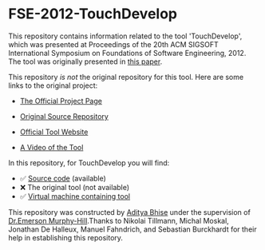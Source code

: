 # FSE-2012-TouchDevelop
This repository contains information related to the tool 'TouchDevelop', which was presented at Proceedings of the 20th ACM SIGSOFT International Symposium on Foundations of Software Engineering, 2012. The tool was originally presented in [this paper](http://dl.acm.org/citation.cfm?id=2393641).

This repository _is not_ the original repository for this tool. Here are some links to the original project:

* [The Official Project Page](https://www.touchdevelop.com/)

* [Original Source Repository](https://github.com/Microsoft/TouchDevelop)
 
* [Official Tool Website](https://www.touchdevelop.com/app/)

* [A Video of the Tool](https://www.youtube.com/watch?v=8C7UJP2Qc8o)

In this repository, for TouchDevelop you will find:

* :white_check_mark: [Source code](https://github.com/SoftwareEngineeringToolDemos/FSE-2012-TouchDevelop/) (available)
* :x: The original tool (not available)
* :white_check_mark: [Virtual machine containing tool](http://go.ncsu.edu/SE-tool-VMs)

This repository was constructed by [Aditya Bhise](https://github.com/imadityab) under the supervision of [Dr.Emerson Murphy-Hill](https://github.com/CaptainEmerson).Thanks to Nikolai Tillmann, Michal Moskal, Jonathan De Halleux, Manuel Fahndrich, and Sebastian Burckhardt for their help in establishing this repository.

